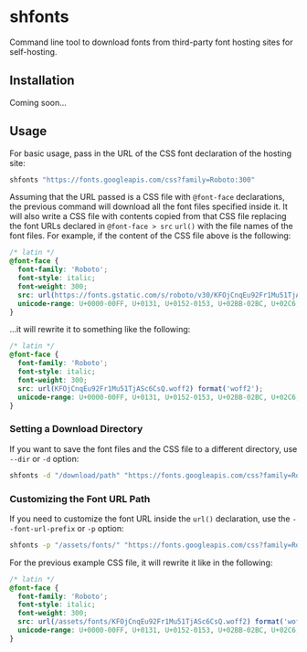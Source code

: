 # shfonts

Command line tool to download fonts from third-party font hosting sites for
self-hosting.

## Installation

Coming soon...

## Usage

For basic usage, pass in the URL of the CSS font declaration of the hosting
site:

```sh
shfonts "https://fonts.googleapis.com/css?family=Roboto:300"
```

Assuming that the URL passed is a CSS file with `@font-face` declarations, the
previous command will download all the font files specified inside it. It will
also write a CSS file with contents copied from that CSS file replacing the font
URLs declared in `@font-face > src` `url()` with the file names of the font
files. For example, if the content of the CSS file above is the following:

```css
/* latin */
@font-face {
  font-family: 'Roboto';
  font-style: italic;
  font-weight: 300;
  src: url(https://fonts.gstatic.com/s/roboto/v30/KFOjCnqEu92Fr1Mu51TjASc6CsQ.woff2) format('woff2');
  unicode-range: U+0000-00FF, U+0131, U+0152-0153, U+02BB-02BC, U+02C6, U+02DA, U+02DC, U+2000-206F, U+2074, U+20AC, U+2122, U+2191, U+2193, U+2212, U+2215, U+FEFF, U+FFFD;
}
```

...it will rewrite it to something like the following:

```css
/* latin */
@font-face {
  font-family: 'Roboto';
  font-style: italic;
  font-weight: 300;
  src: url(KFOjCnqEu92Fr1Mu51TjASc6CsQ.woff2) format('woff2');
  unicode-range: U+0000-00FF, U+0131, U+0152-0153, U+02BB-02BC, U+02C6, U+02DA, U+02DC, U+2000-206F, U+2074, U+20AC, U+2122, U+2191, U+2193, U+2212, U+2215, U+FEFF, U+FFFD;
}
```

### Setting a Download Directory

If you want to save the font files and the CSS file to a different directory,
use `--dir` or `-d` option:

```sh
shfonts -d "/download/path" "https://fonts.googleapis.com/css?family=Roboto:300"
```

### Customizing the Font URL Path

If you need to customize the font URL inside the `url()` declaration, use the
`--font-url-prefix` or `-p` option:


```sh
shfonts -p "/assets/fonts/" "https://fonts.googleapis.com/css?family=Roboto:300"
```

For the previous example CSS file, it will rewrite it like in the following:

```css
/* latin */
@font-face {
  font-family: 'Roboto';
  font-style: italic;
  font-weight: 300;
  src: url(/assets/fonts/KFOjCnqEu92Fr1Mu51TjASc6CsQ.woff2) format('woff2');
  unicode-range: U+0000-00FF, U+0131, U+0152-0153, U+02BB-02BC, U+02C6, U+02DA, U+02DC, U+2000-206F, U+2074, U+20AC, U+2122, U+2191, U+2193, U+2212, U+2215, U+FEFF, U+FFFD;
}
```
